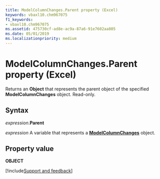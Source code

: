 ```yaml
---
title: ModelColumnChanges.Parent property (Excel)
keywords: vbaxl10.chm967075
f1_keywords:
- vbaxl10.chm967075
ms.assetid: 475730cf-ad8e-ac9a-87a6-91e7602aa805
ms.date: 05/01/2019
ms.localizationpriority: medium
---
```



# ModelColumnChanges.Parent property (Excel)

Returns an **Object** that represents the parent object of the specified **ModelColumnChanges** object. Read-only.


## Syntax

_expression_.**Parent**

_expression_ A variable that represents a **[ModelColumnChanges](Excel.modelcolumnchanges.md)** object.


## Property value

**OBJECT**



[!include[Support and feedback](~/includes/feedback-boilerplate.md)]